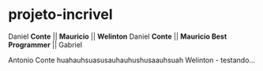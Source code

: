# projeto-incrivel

Daniel **Conte** || **Mauricio** || **Welinton**
Daniel **Conte** || **Mauricio Best Programmer** || Gabriel

Antonio Conte huahauhsuasusauhauhushusaauhsuah
Welinton - testando...
